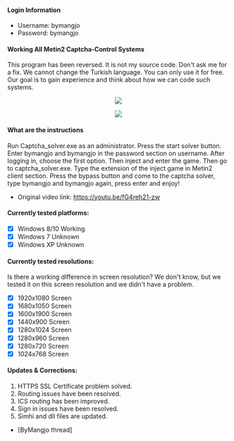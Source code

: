 #### Login Information
- Username: bymangjo
- Password: bymangjo

#### Working All Metin2 Captcha-Control Systems
This program has been reversed. It is not my source code. Don't ask me for a fix. We cannot change the Turkish language. You can only use it for free. Our goal is to gain experience and think about how we can code such systems.

<p align="center"><img src="http://i.epvpimg.com/w5gFfab.png" /></p>
<p align="center"><img src="http://i.epvpimg.com/I0hOdab.png" /></p>

#### What are the instructions
Run Captcha_solver.exe as an administrator. Press the start solver button. Enter bymangjo and bymangjo in the password section on username. After logging in, choose the first option. Then inject and enter the game. Then go to captcha_solver.exe. Type the extension of the inject game in Metin2 client section. Press the bypass button and come to the captcha solver, type bymangjo and bymangjo again, press enter and enjoy!

- Original video link: https://youtu.be/fG4reh21-zw

#### Currently tested platforms: 
- [x] Windows 8/10 Working
- [x] Windows 7 Unknown
- [x] Windows XP Unknown

#### Currently tested resolutions: 
Is there a working difference in screen resolution? We don't know, but we tested it on this screen resolution and we didn't have a problem.

- [x] 1920x1080 Screen
- [x] 1680x1050 Screen
- [x] 1600x1900 Screen
- [x] 1440x900 Screen
- [x] 1280x1024 Screen
- [x] 1280x960 Screen
- [x] 1280x720 Screen
- [x] 1024x768 Screen

#### Updates & Corrections:
1. HTTPS SSL Certificate problem solved.
2. Routing issues have been resolved.
3. ICS routing has been improved.
4. Sign in issues have been resolved.
5. Simhi and dll files are updated.

- [ByMangjo thread]